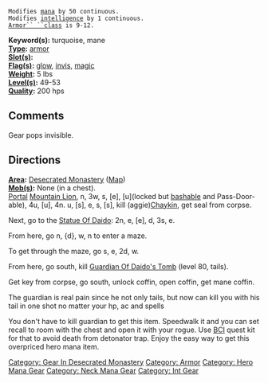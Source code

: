 `Modifies `[`mana`](Mana_Points.md "wikilink")` by 50 continuous.`  
`Modifies `[`intelligence`](Intelligence.md "wikilink")` by 1 continuous.`  
[`Armor`` ``class`](Armor_Class.md "wikilink")` is 9-12.`

**Keyword(s):** turquoise, mane  
**[Type](:Category:_Object_Types.md "wikilink"):**
[armor](:Category:_Armor.md "wikilink")  
**[Slot(s)](Object_Slots.md "wikilink"):** <worn around neck>  
**[Flag(s)](:Category:_Object_Flags.md "wikilink"):**
[glow](Glow_Flag.md "wikilink"), [invis](Invis_Flag.md "wikilink"),
[magic](Magic_Flag.md "wikilink")  
**[Weight](Object_Weight.md "wikilink"):** 5 lbs  
**[Level(s)](Object_Level.md "wikilink"):** 49-53  
**[Quality](Object_Quality.md "wikilink"):** 200 hps  

## Comments

Gear pops invisible.

## Directions

**[Area](:Category:_Areas.md "wikilink"):** [Desecrated
Monastery](:Category:_Desecrated_Monastery.md "wikilink")
([Map](Desecrated_Monastery_Map.md "wikilink"))  
**[Mob(s)](:Category:_Mobs.md "wikilink"):** None (in a chest).  
[Portal](Teleport.md "wikilink") [Mountain
Lion](Mountain_Lion "wikilink"), n, 3w, s, \[e\], \[u\](locked but
[bashable](Bash.md "wikilink") and Pass-Door-able), 4u, \[u\], 4n. u,
\[s\], e, s, \[s\], kill (aggie)[Chaykin](Chaykin "wikilink"), get seal
from corpse.

Next, go to the [Statue Of Daido](Statue_Of_Daido "wikilink"): 2n, e,
\[e\], d, 3s, e.

From here, go n, {d}, w, n to enter a maze.

To get through the maze, go s, e, 2d, w.

From here, go south, kill [Guardian Of Daido's
Tomb](Guardian_Of_Daido's_Tomb "wikilink") (level 80, tails).

Get key from corpse, go south, unlock coffin, open coffin, get mane
coffin.

The guardian is real pain since he not only tails, but now can kill you
with his tail in one shot no matter your hp, ac and spells

You don't have to kill guardian to get this item. Speedwalk it and you
can set recall to room with the chest and open it with your rogue. Use
[BCI](:Category:Black_Circle_Initiates.md "wikilink") quest kit for that
to avoid death from detonator trap. Enjoy the easy way to get this
overpriced hero mana item.

[Category: Gear In Desecrated
Monastery](Category:_Gear_In_Desecrated_Monastery "wikilink") [Category:
Armor](Category:_Armor "wikilink") [Category: Hero Mana
Gear](Category:_Hero_Mana_Gear "wikilink") [Category: Neck Mana
Gear](Category:_Neck_Mana_Gear "wikilink") [Category: Int
Gear](Category:_Int_Gear "wikilink")
